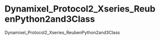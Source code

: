 # Dynamixel_Protocol2_Xseries_ReubenPython2and3Class
Dynamixel_Protocol2_Xseries_ReubenPython2and3Class
